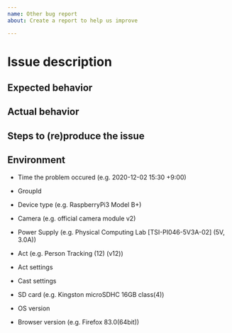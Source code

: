 ```yaml
---
name: Other bug report
about: Create a report to help us improve

---
```


# Issue description

## Expected behavior

## Actual behavior

## Steps to (re)produce the issue

## Environment

- Time the problem occured (e.g. 2020-12-02 15:30 +9:00)
- GroupId
- Device type (e.g. RaspberryPi3 Model B+)
- Camera (e.g. official camera module v2)
- Power Supply (e.g. Physical Computing Lab [TSI-PI046-5V3A-02] (5V, 3.0A))
- Act (e.g. Person Tracking (12) (v12))
- Act settings
- Cast settings
- SD card (e.g. Kingston microSDHC 16GB class(4))

- OS version
- Browser version (e.g. Firefox 83.0(64bit))
